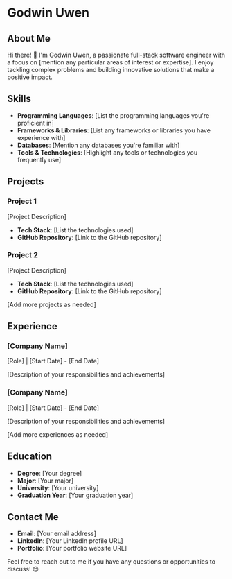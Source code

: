 # Godwin Uwen

## About Me

Hi there! 👋 I'm Godwin Uwen, a passionate full-stack software engineer with a focus on [mention any particular areas of interest or expertise]. I enjoy tackling complex problems and building innovative solutions that make a positive impact.

## Skills

- **Programming Languages**: [List the programming languages you're proficient in]
- **Frameworks & Libraries**: [List any frameworks or libraries you have experience with]
- **Databases**: [Mention any databases you're familiar with]
- **Tools & Technologies**: [Highlight any tools or technologies you frequently use]

## Projects

### Project 1

[Project Description]

- **Tech Stack**: [List the technologies used]
- **GitHub Repository**: [Link to the GitHub repository]

### Project 2

[Project Description]

- **Tech Stack**: [List the technologies used]
- **GitHub Repository**: [Link to the GitHub repository]

[Add more projects as needed]

## Experience

### [Company Name]

[Role] | [Start Date] - [End Date]

[Description of your responsibilities and achievements]

### [Company Name]

[Role] | [Start Date] - [End Date]

[Description of your responsibilities and achievements]

[Add more experiences as needed]

## Education

- **Degree**: [Your degree]
- **Major**: [Your major]
- **University**: [Your university]
- **Graduation Year**: [Your graduation year]

## Contact Me

- **Email**: [Your email address]
- **LinkedIn**: [Your LinkedIn profile URL]
- **Portfolio**: [Your portfolio website URL]

Feel free to reach out to me if you have any questions or opportunities to discuss! 😊
